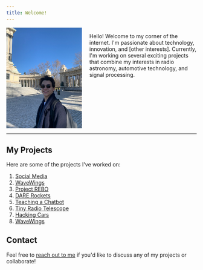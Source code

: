 ```yaml
---
title: Welcome!
---
```


<div style="display: flex; align-items: flex-start;">
  <img src="attachments/me2.jpg" alt="drawing" width="200" style="margin-right: 20px;"/>
  <div>
    <p>
      Hello! Welcome to my corner of the internet. I'm passionate about technology, 
      innovation, and [other interests]. Currently, I'm working on several exciting projects 
      that combine my interests in radio astronomy, automotive technology, and signal processing.
    </p>
  </div>
 
</div>

---

## My Projects

Here are some of the projects I've worked on:

1. [Social Media](/projects/social-media)
2. [WaveWings](/projects/wavewings)
3. [Project REBO](/projects/rebo.md)
4. [DARE Rockets](/projects/rocketry.md)
5. [Teaching a Chatbot](/projects/chatbot.md) 
6. [Tiny Radio Telescope](/projects/radio-telescope)
7. [Hacking Cars](/projects/hacking-cars)
8. [WaveWings](/projects/wavewings)

## Contact

Feel free to [reach out to me](/contact) if you'd like to discuss any of my projects or collaborate!
